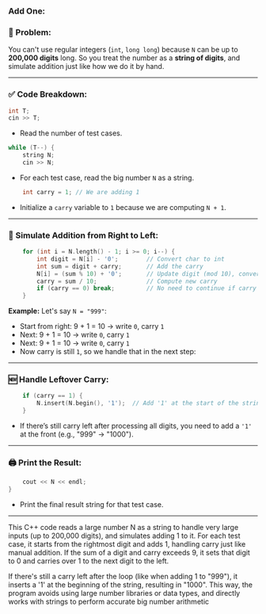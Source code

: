 ### Add One:
 
 



### 🔢 Problem:

You can't use regular integers (`int`, `long long`) because `N` can be up to **200,000 digits** long. So you treat the number as a **string of digits**, and simulate addition just like how we do it by hand.

---

### ✅ Code Breakdown:

```cpp
int T;
cin >> T;
```

* Read the number of test cases.

```cpp
while (T--) {
    string N;
    cin >> N;
```

* For each test case, read the big number `N` as a string.

```cpp
    int carry = 1; // We are adding 1
```

* Initialize a `carry` variable to `1` because we are computing `N + 1`.

---

### 🔁 Simulate Addition from Right to Left:

```cpp
    for (int i = N.length() - 1; i >= 0; i--) {
        int digit = N[i] - '0';        // Convert char to int
        int sum = digit + carry;       // Add the carry
        N[i] = (sum % 10) + '0';       // Update digit (mod 10), convert back to char
        carry = sum / 10;              // Compute new carry
        if (carry == 0) break;         // No need to continue if carry is 0
    }
```

**Example:**
Let's say `N = "999"`:

* Start from right: 9 + 1 = 10 → write `0`, carry `1`
* Next: 9 + 1 = 10 → write `0`, carry `1`
* Next: 9 + 1 = 10 → write `0`, carry `1`
* Now carry is still `1`, so we handle that in the next step:

---

### 🆕 Handle Leftover Carry:

```cpp
    if (carry == 1) {
        N.insert(N.begin(), '1');  // Add '1' at the start of the string
    }
```

* If there’s still carry left after processing all digits, you need to add a `'1'` at the front (e.g., "999" → "1000").

---

### 🖨️ Print the Result:

```cpp
    cout << N << endl;
}
```

* Print the final result string for that test case.

---

This C++ code reads a large number N as a string to handle very large inputs (up to 200,000 digits), and simulates adding 1 to it. For each test case, it starts from the rightmost digit and adds 1, handling carry just like manual addition. If the sum of a digit and carry exceeds 9, it sets that digit to 0 and carries over 1 to the next digit to the left.

If there's still a carry left after the loop (like when adding 1 to "999"), it inserts a '1' at the beginning of the string, resulting in "1000". This way, the program avoids using large number libraries or data types, and directly works with strings to perform accurate big number arithmetic
